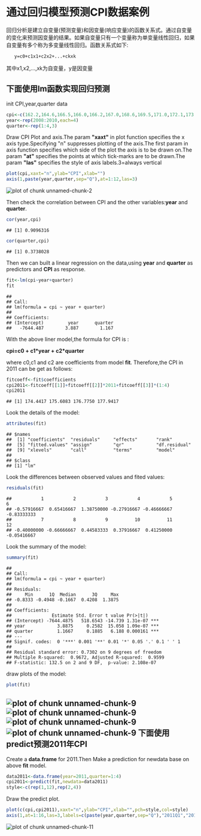 通过回归模型预测CPI数据案例
========================================================

回归分析是建立自变量(预测变量)和因变量(响应变量)的函数关系式。通过自变量的变化来预测因变量的结果。如果自变量只有一个变量称为单变量线性回归，如果自变量有多个称为多变量线性回归。函数关系式如下:
    
       y=c0+c1x1+c2x2+...+ckxk

其中x1,x2,...,xk为自变量，y是因变量

下面使用lm函数实现回归预测
------------------------------
init CPI,year,quarter data

```r
cpi<-c(162.2,164.6,166.5,166.0,166.2,167.0,168.6,169.5,171.0,172.1,173.3,174.0)
year<-rep(2008:2010,each=4)
quarter<-rep(1:4,3)
```

Draw CPI Plot and axis.The param **"xaxt"** in plot function specifies the x axis type.Specifying "n" suppresses plotting of the axis.The first param in axis function specifies which side of the plot the axis is to be drawn on.The param **"at"** specifies the points at which tick-marks are to be drawn.The param **"las"** specifies the style of axis labels.3=always vertical


```r
plot(cpi,xaxt="n",ylab="CPI",xlab="")
axis(1,paste(year,quarter,sep="Q"),at=1:12,las=3)
```

![plot of chunk unnamed-chunk-2](figure/unnamed-chunk-2-1.png) 

Then check the correlation between CPI and the other variables:**year** and **quarter**.

```r
cor(year,cpi)
```

```
## [1] 0.9096316
```

```r
cor(quarter,cpi)
```

```
## [1] 0.3738028
```

Then we can built a linear regression on the data,using **year** and **quarter** as predictors and **CPI** as response.


```r
fit<-lm(cpi~year+quarter)
fit
```

```
## 
## Call:
## lm(formula = cpi ~ year + quarter)
## 
## Coefficients:
## (Intercept)         year      quarter  
##   -7644.487        3.887        1.167
```
With the above liner model,the formula for CPI is :

   __cpi=c0 + c1\*year + c2\*quarter__
 
where c0,c1 and c2 are coefficients from model **fit**. Therefore,the CPI in 2011 can be get as follows:

```r
fitcoeff<-fit$coefficients
cpi2011<-fitcoeff[[1]]+fitcoeff[[2]]*2011+fitcoeff[[3]]*(1:4)
cpi2011
```

```
## [1] 174.4417 175.6083 176.7750 177.9417
```
   
Look the details of the model:

```r
attributes(fit)
```

```
## $names
##  [1] "coefficients"  "residuals"     "effects"       "rank"         
##  [5] "fitted.values" "assign"        "qr"            "df.residual"  
##  [9] "xlevels"       "call"          "terms"         "model"        
## 
## $class
## [1] "lm"
```

Look the differences between observed values and fited values:

```r
residuals(fit)
```

```
##           1           2           3           4           5           6 
## -0.57916667  0.65416667  1.38750000 -0.27916667 -0.46666667 -0.83333333 
##           7           8           9          10          11          12 
## -0.40000000 -0.66666667  0.44583333  0.37916667  0.41250000 -0.05416667
```

Look the summary of the model:

```r
summary(fit)
```

```
## 
## Call:
## lm(formula = cpi ~ year + quarter)
## 
## Residuals:
##     Min      1Q  Median      3Q     Max 
## -0.8333 -0.4948 -0.1667  0.4208  1.3875 
## 
## Coefficients:
##               Estimate Std. Error t value Pr(>|t|)    
## (Intercept) -7644.4875   518.6543 -14.739 1.31e-07 ***
## year            3.8875     0.2582  15.058 1.09e-07 ***
## quarter         1.1667     0.1885   6.188 0.000161 ***
## ---
## Signif. codes:  0 '***' 0.001 '**' 0.01 '*' 0.05 '.' 0.1 ' ' 1
## 
## Residual standard error: 0.7302 on 9 degrees of freedom
## Multiple R-squared:  0.9672,	Adjusted R-squared:  0.9599 
## F-statistic: 132.5 on 2 and 9 DF,  p-value: 2.108e-07
```

draw plots of the model:

```r
plot(fit)
```

![plot of chunk unnamed-chunk-9](figure/unnamed-chunk-9-1.png) ![plot of chunk unnamed-chunk-9](figure/unnamed-chunk-9-2.png) ![plot of chunk unnamed-chunk-9](figure/unnamed-chunk-9-3.png) ![plot of chunk unnamed-chunk-9](figure/unnamed-chunk-9-4.png) 
下面使用predict预测2011年CPI
-------------------------------------------

Create a **data.frame** for 2011.Then Make a prediction for newdata base on above **fit** model.

```r
data2011<-data.frame(year=2011,quarter=1:4)
cpi2011<-predict(fit,newdata=data2011)
style<-c(rep(1,12),rep(2,4))
```

Draw the predict plot.

```r
plot(c(cpi,cpi2011),xaxt="n",ylab="CPI",xlab="",pch=style,col=style)
axis(1,at=1:16,las=3,labels=c(paste(year,quarter,sep="Q"),"2011Q1","2011Q2","2011Q3","2011Q4"))
```

![plot of chunk unnamed-chunk-11](figure/unnamed-chunk-11-1.png) 
